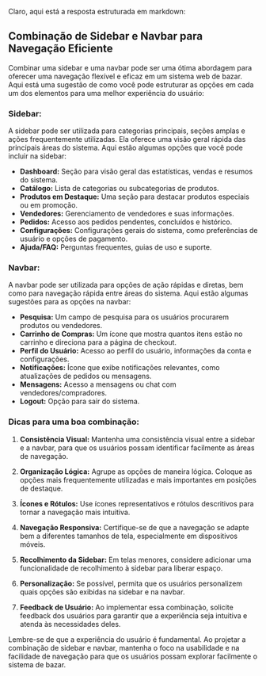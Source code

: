Claro, aqui está a resposta estruturada em markdown:

## Combinação de Sidebar e Navbar para Navegação Eficiente

Combinar uma sidebar e uma navbar pode ser uma ótima abordagem para oferecer uma navegação flexível e eficaz em um sistema web de bazar. Aqui está uma sugestão de como você pode estruturar as opções em cada um dos elementos para uma melhor experiência do usuário:

### Sidebar:

A sidebar pode ser utilizada para categorias principais, seções amplas e ações frequentemente utilizadas. Ela oferece uma visão geral rápida das principais áreas do sistema. Aqui estão algumas opções que você pode incluir na sidebar:

- **Dashboard:** Seção para visão geral das estatísticas, vendas e resumos do sistema.
- **Catálogo:** Lista de categorias ou subcategorias de produtos.
- **Produtos em Destaque:** Uma seção para destacar produtos especiais ou em promoção.
- **Vendedores:** Gerenciamento de vendedores e suas informações.
- **Pedidos:** Acesso aos pedidos pendentes, concluídos e histórico.
- **Configurações:** Configurações gerais do sistema, como preferências de usuário e opções de pagamento.
- **Ajuda/FAQ:** Perguntas frequentes, guias de uso e suporte.

### Navbar:

A navbar pode ser utilizada para opções de ação rápidas e diretas, bem como para navegação rápida entre áreas do sistema. Aqui estão algumas sugestões para as opções na navbar:

- **Pesquisa:** Um campo de pesquisa para os usuários procurarem produtos ou vendedores.
- **Carrinho de Compras:** Um ícone que mostra quantos itens estão no carrinho e direciona para a página de checkout.
- **Perfil do Usuário:** Acesso ao perfil do usuário, informações da conta e configurações.
- **Notificações:** Ícone que exibe notificações relevantes, como atualizações de pedidos ou mensagens.
- **Mensagens:** Acesso a mensagens ou chat com vendedores/compradores.
- **Logout:** Opção para sair do sistema.

### Dicas para uma boa combinação:

1. **Consistência Visual:** Mantenha uma consistência visual entre a sidebar e a navbar, para que os usuários possam identificar facilmente as áreas de navegação.

2. **Organização Lógica:** Agrupe as opções de maneira lógica. Coloque as opções mais frequentemente utilizadas e mais importantes em posições de destaque.

3. **Ícones e Rótulos:** Use ícones representativos e rótulos descritivos para tornar a navegação mais intuitiva.

4. **Navegação Responsiva:** Certifique-se de que a navegação se adapte bem a diferentes tamanhos de tela, especialmente em dispositivos móveis.

5. **Recolhimento da Sidebar:** Em telas menores, considere adicionar uma funcionalidade de recolhimento à sidebar para liberar espaço.

6. **Personalização:** Se possível, permita que os usuários personalizem quais opções são exibidas na sidebar e na navbar.

7. **Feedback de Usuário:** Ao implementar essa combinação, solicite feedback dos usuários para garantir que a experiência seja intuitiva e atenda às necessidades deles.

Lembre-se de que a experiência do usuário é fundamental. Ao projetar a combinação de sidebar e navbar, mantenha o foco na usabilidade e na facilidade de navegação para que os usuários possam explorar facilmente o sistema de bazar.
